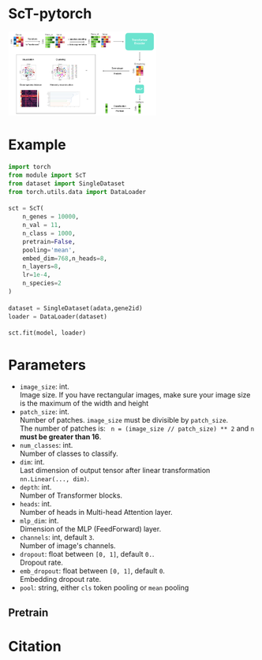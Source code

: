 # ScT-pytorch
<img src="fig1.png" width="300px"></img>
# Example
```python
import torch
from module import ScT
from dataset import SingleDataset
from torch.utils.data import DataLoader

sct = ScT(
    n_genes = 10000,
    n_val = 11,
    n_class = 1000,
    pretrain=False,
    pooling='mean',
    embed_dim=768,n_heads=8,
    n_layers=8,
    lr=1e-4,
    n_species=2
)

dataset = SingleDataset(adata,gene2id)
loader = DataLoader(dataset)

sct.fit(model, loader)
```
# Parameters
- `image_size`: int.  
  Image size. If you have rectangular images, make sure your image size is the maximum of the width and height
- `patch_size`: int.  
  Number of patches. `image_size` must be divisible by `patch_size`.  
  The number of patches is: ` n = (image_size // patch_size) ** 2` and `n` **must be greater than 16**.
- `num_classes`: int.  
  Number of classes to classify.
- `dim`: int.  
  Last dimension of output tensor after linear transformation `nn.Linear(..., dim)`.
- `depth`: int.  
  Number of Transformer blocks.
- `heads`: int.  
  Number of heads in Multi-head Attention layer.
- `mlp_dim`: int.  
  Dimension of the MLP (FeedForward) layer.
- `channels`: int, default `3`.  
  Number of image's channels.
- `dropout`: float between `[0, 1]`, default `0.`.  
  Dropout rate.
- `emb_dropout`: float between `[0, 1]`, default `0`.  
  Embedding dropout rate.
- `pool`: string, either `cls` token pooling or `mean` pooling


## Pretrain


# Citation
